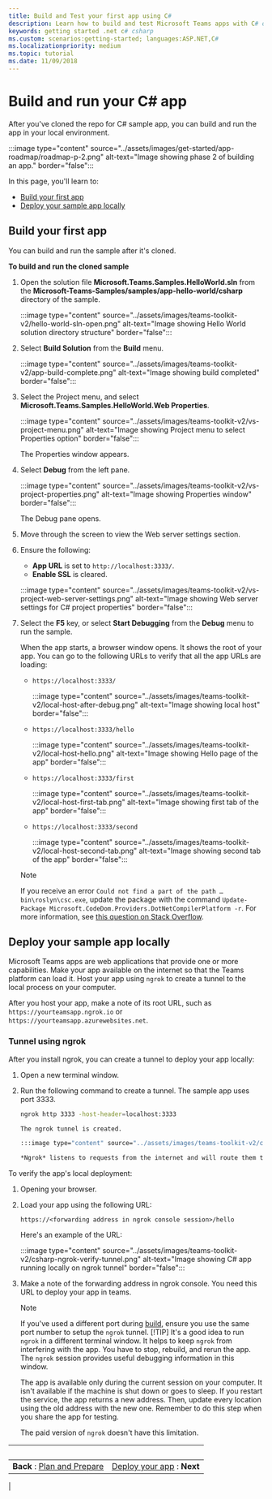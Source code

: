 ```yaml
---
title: Build and Test your first app using C#
description: Learn how to build and test Microsoft Teams apps with C# or .NET.
keywords: getting started .net c# csharp
ms.custom: scenarios:getting-started; languages:ASP.NET,C#
ms.localizationpriority: medium
ms.topic: tutorial
ms.date: 11/09/2018
---
```


# Build and run your C# app

After you've cloned the repo for C# sample app, you can build and run the app in your local environment.

:::image type="content" source="../assets/images/get-started/app-roadmap/roadmap-p-2.png" alt-text="Image showing phase 2 of building an app." border="false":::

In this page, you'll learn to:
- [Build your first app](#build-your-first-app)
- [Deploy your sample app locally](#deploy-your-sample-app-locally)

## Build your first app

You can build and run the sample after it's cloned.

**To build and run the cloned sample**

1. Open the solution file **Microsoft.Teams.Samples.HelloWorld.sln** from the **Microsoft-Teams-Samples/samples/app-hello-world/csharp** directory of the sample.
    
    :::image type="content" source="../assets/images/teams-toolkit-v2/hello-world-sln-open.png" alt-text="Image showing Hello World solution directory structure" border="false":::

1. Select **Build Solution** from the **Build** menu.
    
    :::image type="content" source="../assets/images/teams-toolkit-v2/app-build-complete.png" alt-text="Image showing build completed" border="false":::

1. Select the Project menu, and select **Microsoft.Teams.Samples.HelloWorld.Web Properties**.
    
    :::image type="content" source="../assets/images/teams-toolkit-v2/vs-project-menu.png" alt-text="Image showing Project menu to select Properties option" border="false":::

    The Properties window appears.

1. Select **Debug** from the left pane.
    
    :::image type="content" source="../assets/images/teams-toolkit-v2/vs-project-properties.png" alt-text="Image showing Properties window" border="false":::

    The Debug pane opens.

1. Move through the screen to view the Web server settings section.
1. Ensure the following:
    - **App URL** is set to `http://localhost:3333/`.
    - **Enable SSL** is cleared.
    
    :::image type="content" source="../assets/images/teams-toolkit-v2/vs-project-web-server-settings.png" alt-text="Image showing Web server settings for C# project properties" border="false":::
    
1. Select the **F5** key, or select **Start Debugging** from the **Debug** menu to run the sample.

    When the app starts, a browser window opens. It shows the root of your app. You can go to the following URLs to verify that all the app URLs are loading:

    - `https://localhost:3333/`
        
        :::image type="content" source="../assets/images/teams-toolkit-v2/local-host-after-debug.png" alt-text="Image showing local host" border="false":::
        
    - `https://localhost:3333/hello`
        
        :::image type="content" source="../assets/images/teams-toolkit-v2/local-host-hello.png" alt-text="Image showing Hello page of the app" border="false":::
        
    - `https://localhost:3333/first`
        
        :::image type="content" source="../assets/images/teams-toolkit-v2/local-host-first-tab.png" alt-text="Image showing first tab of the app" border="false":::
        
    - `https://localhost:3333/second`
        
        :::image type="content" source="../assets/images/teams-toolkit-v2/local-host-second-tab.png" alt-text="Image showing second tab of the app" border="false":::

    > [!Note]
    > If you receive an error `Could not find a part of the path … bin\roslyn\csc.exe`, update the package with the command `Update-Package Microsoft.CodeDom.Providers.DotNetCompilerPlatform -r`. For more information, see [this question on Stack Overflow](https://stackoverflow.com/questions/32780315).

## Deploy your sample app locally

Microsoft Teams apps are web applications that provide one or more capabilities. Make your app available on the internet so that the Teams platform can load it. Host your app using `ngrok` to create a tunnel to the local process on your computer.

After you host your app, make a note of its root URL, such as `https://yourteamsapp.ngrok.io` or `https://yourteamsapp.azurewebsites.net`.

### Tunnel using ngrok

After you install ngrok, you can create a tunnel to deploy your app locally:

1. Open a new terminal window.
1. Run the following command to create a tunnel. The sample app uses port 3333.

    ```bash
    ngrok http 3333 -host-header=localhost:3333

    The ngrok tunnel is created.

    :::image type="content" source="../assets/images/teams-toolkit-v2/csharp-ngrok-tunnel.png" alt-text="Image showing ngrok tunnel" border="false":::

    *Ngrok* listens to requests from the internet and will route them to your app running on port 3333.

To verify the app's local deployment:

1. Opening your browser.
1. Load your app using the following URL:

    `https://<forwarding address in ngrok console session>/hello`

    Here's an example of the URL:

    :::image type="content" source="../assets/images/teams-toolkit-v2/csharp-ngrok-verify-tunnel.png" alt-text="Image showing C# app running locally on ngrok tunnel" border="false":::

1. Make a note of the forwarding address in ngrok console. You need this URL to deploy your app in teams.

    > [!NOTE]
    > If you've used a different port during [build](#build-your-first-app), ensure you use the same port number to setup the `ngrok` tunnel.
    > [!TIP]
    > It's a good idea to run `ngrok` in a different terminal window. It helps to keep `ngrok` from interfering with the app. You have to stop, rebuild, and rerun the app. The `ngrok` session provides useful debugging information in this window.

    The app is available only during the current session on your computer. It isn't available if the machine is shut down or goes to sleep. If you restart the service, the app returns a new address. Then, update every location using the old address with the new one. Remember to do this step when you share the app for testing.

    The paid version of `ngrok` doesn't have this limitation.

| &nbsp; | &nbsp; |
|:--- | ---:|
|**Back** : [Plan and Prepare](get-started-dotnet-app-studio.md) | [Deploy your app](deploy-csharp-app.md) : **Next** |
|